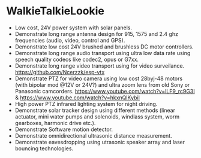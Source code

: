 # WalkieTalkieLookie

- Low cost, 24V power system with solar panels.
- Demonstrate long range antenna design for 915, 1575 and 2.4 ghz frequencies (audio, video, control and GPS).
- Demonstrate low cost 24V brushed and brushless DC motor controllers.
- Demonstrate long range audio transport using ultra low data rate using speech quality codecs like codec2, opus or G7xx.
- Demonstrate long range video transport using   for video surveilance. https://github.com/Ncerzzk/esp-vtx
- Demonstrate PTZ for video camera using low cost 28byj-48 motors (with bipolar mod @12V or 24V?) and ultra zoom lens from old Sony or Panasonic camcorders. https://www.youtube.com/watch?v=lLF9_rc9G3I & https://www.youtube.com/watch?v=hkxnQIKybiI
- High power PTZ infrared lighting system for night driving.
- Demonstrate solar tracker design using different methods (linear actuator, mini water pumps and solenoids, windlass system, worm gearboxes, harmonic drive etc.).
- Demonstrate Software motion detector.
- Demonstrate omnidirectional ultrasonic distance measurement.
- Demonstrate eavesdropping using utrasonic speaker array and laser bouncing technologies.
  
